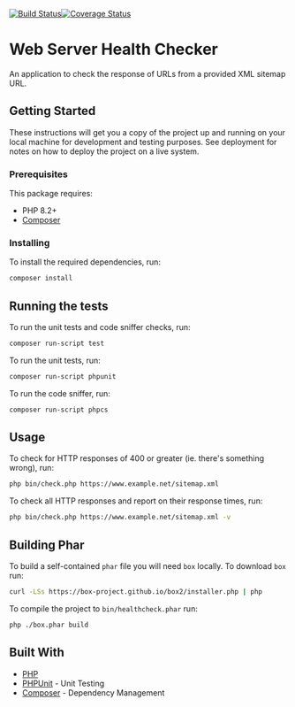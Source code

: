 [![Build Status](https://travis-ci.org/elliotjreed/web-server-health-check.svg?branch=master)](https://travis-ci.org/elliotjreed/web-server-health-check)[![Coverage Status](https://coveralls.io/repos/github/elliotjreed/web-server-health-check/badge.svg?branch=master)](https://coveralls.io/github/elliotjreed/web-server-health-check?branch=master)

# Web Server Health Checker

An application to check the response of URLs from a provided XML sitemap URL.

## Getting Started

These instructions will get you a copy of the project up and running on your local machine for development and testing purposes. See deployment for notes on how to deploy the project on a live system.

### Prerequisites

This package requires:

  - PHP 8.2+
  - [Composer](https://getcomposer.org/)

### Installing

To install the required dependencies, run:

```bash
composer install
```

## Running the tests

To run the unit tests and code sniffer checks, run:

```bash
composer run-script test
```

To run the unit tests, run:

```bash
composer run-script phpunit
```

To run the code sniffer, run:

```bash
composer run-script phpcs
```

## Usage

To check for HTTP responses of 400 or greater (ie. there's something wrong), run:

```bash
php bin/check.php https://www.example.net/sitemap.xml
```

To check all HTTP responses and report on their response times, run:

```bash
php bin/check.php https://www.example.net/sitemap.xml -v
```

## Building Phar

To build a self-contained `phar` file you will need `box` locally. To download `box` run:

```bash
curl -LSs https://box-project.github.io/box2/installer.php | php
```

To compile the project to `bin/healthcheck.phar` run:

```bash
php ./box.phar build
```

## Built With

  - [PHP](https://secure.php.net/)
  - [PHPUnit](https://phpunit.de/) - Unit Testing
  - [Composer](https://getcomposer.org/) - Dependency Management
